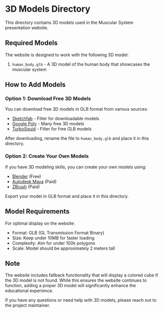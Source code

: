 # 3D Models Directory

This directory contains 3D models used in the Muscular System presentation website.

## Required Models

The website is designed to work with the following 3D model:

1. `human_body.glb` - A 3D model of the human body that showcases the muscular system

## How to Add Models

### Option 1: Download Free 3D Models

You can download free 3D models in GLB format from various sources:
- [Sketchfab](https://sketchfab.com/3d-models?features=downloadable&sort_by=-likeCount) - Filter for downloadable models
- [Google Poly](https://poly.pizza/) - Many free 3D models
- [TurboSquid](https://www.turbosquid.com/Search/3D-Models/free/glb) - Filter for free GLB models

After downloading, rename the file to `human_body.glb` and place it in this directory.

### Option 2: Create Your Own Models

If you have 3D modeling skills, you can create your own models using:
- [Blender](https://www.blender.org/) (Free)
- [Autodesk Maya](https://www.autodesk.com/products/maya/overview) (Paid)
- [ZBrush](https://pixologic.com/) (Paid)

Export your model in GLB format and place it in this directory.

## Model Requirements

For optimal display on the website:
- Format: GLB (GL Transmission Format Binary)
- Size: Keep under 10MB for faster loading
- Complexity: Aim for under 100k polygons
- Scale: Model should be approximately 2 meters tall

## Note

The website includes fallback functionality that will display a colored cube if the 3D model is not found. While this ensures the website continues to function, adding a proper 3D model will significantly enhance the educational experience.

If you have any questions or need help with 3D models, please reach out to the project maintainer. 